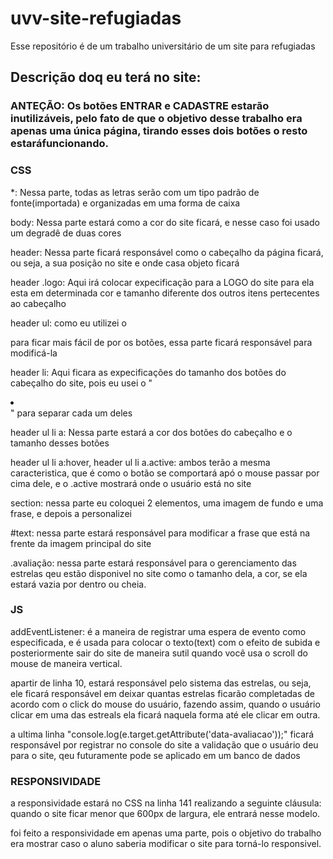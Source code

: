 # uvv-site-refugiadas
Esse repositório é de um trabalho universitário de um site para refugiadas

## Descrição doq eu terá no site:

### ANTEÇÃO: Os botões ENTRAR e CADASTRE estarão inutilizáveis, pelo fato de que o objetivo desse trabalho era apenas uma única página, tirando esses dois botões o resto estaráfuncionando.

### CSS
*: Nessa parte, todas as letras serão com um tipo padrão de fonte(importada) e organizadas em uma forma de caixa

body: Nessa parte estará como a cor do site ficará, e nesse caso foi usado um degradê de duas cores

header: Nessa parte ficará responsável como o cabeçalho da página ficará, ou seja, a sua posição no site e onde casa objeto ficará

header .logo: Aqui irá colocar expecificação para a LOGO do site para ela esta em determinada cor e tamanho diferente dos outros itens pertecentes ao cabeçalho

header ul: como eu utilizei o <ul></ul> para ficar mais fácil de por os botões, essa parte ficará responsável para modificá-la

header li: Aqui ficara as expecificações do tamanho dos botões do cabeçalho do site, pois eu usei o "<li></li>" para separar cada um deles

header ul li a: Nessa parte estará a cor dos botões do cabeçalho e o tamanho desses botões

header ul li a:hover, header ul li a.active: ambos terão a mesma caracteristica, que é como o botão se comportará apó o mouse passar por cima dele, e o .active mostrará onde o usuário está no site

section: nessa parte eu coloquei 2 elementos, uma imagem de fundo e uma frase, e depois a personalizei

#text: nessa parte estará responsável para modificar a frase que está na frente da imagem principal do site

.avaliação: nessa parte estará responsável para o gerenciamento das estrelas qeu estão disponivel no site
como o tamanho dela, a cor, se ela estará vazia por dentro ou cheia.


### JS


addEventListener: é a maneira de registrar uma espera de evento como especificada, e é usada para colocar o texto(text) com o efeito de subida
e posteriormente sair do site de maneira sutil quando você usa o scroll do mouse de maneira vertical.
 
apartir de linha 10, estará responsável pelo sistema das estrelas, ou seja, ele ficará responsável em deixar quantas estrelas ficarão completadas de acordo com o click do mouse do usuário, 
fazendo assim, quando o usuário clicar em uma das estreals ela ficará naquela forma até ele clicar em outra.

a ultima linha "console.log(e.target.getAttribute('data-avaliacao'));" ficará responsável por registrar no console do site a validação que o usuário deu para o site, qeu futuramente pode se aplicado em um banco de dados

### RESPONSIVIDADE

a responsividade estará no CSS na linha 141 realizando a seguinte cláusula: quando o site ficar menor que 600px de largura, ele entrará nesse modelo.

foi feito a responsividade em apenas uma parte, pois o objetivo do trabalho era mostrar caso o aluno saberia modificar o site para torná-lo responsivel.



